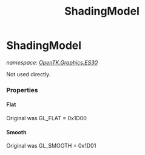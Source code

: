 ﻿---
title: ShadingModel
---

# ShadingModel
_namespace: [OpenTK.Graphics.ES30](N-OpenTK.Graphics.ES30.html)_

Not used directly.



### Properties

#### Flat
Original was GL_FLAT = 0x1D00
#### Smooth
Original was GL_SMOOTH = 0x1D01

